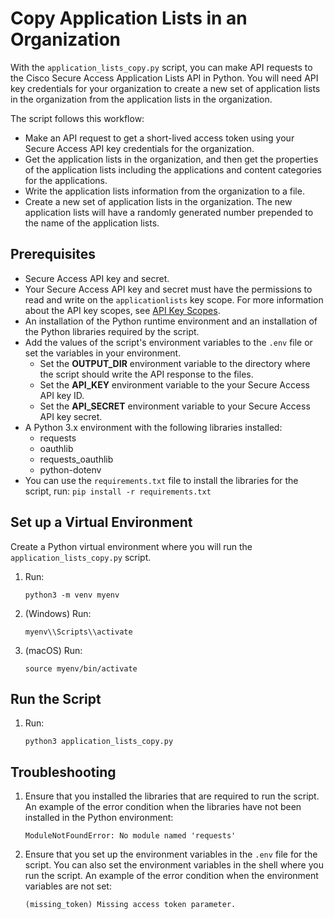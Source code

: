 # Copy Application Lists in an Organization

With the `application_lists_copy.py` script, you can make API requests to the Cisco Secure Access Application Lists API in Python. You will need API key credentials for your organization to create a new set of application lists in the organization from the application lists in the organization.

The script follows this workflow:

* Make an API request to get a short-lived access token using your Secure Access API key credentials for the organization.
* Get the application lists in the organization, and then get the properties of the application lists including the applications and content categories for the applications.
* Write the application lists information from the organization to a file.
* Create a new set of application lists in the organization. The new application lists will have a randomly generated number prepended to the name of the application lists.

## Prerequisites

* Secure Access API key and secret.
* Your Secure Access API key and secret must have the permissions to read and write on the `applicationlists` key scope. For more information about the API key scopes, see [API Key Scopes](https://developer.cisco.com/docs/cloud-security/secure-access-api-guides-oauth-2-0-scopes/).
* An installation of the Python runtime environment and an installation of the Python libraries required by the script.
* Add the values of the script's environment variables to the `.env` file or set the variables in your environment.
    * Set the **OUTPUT_DIR** environment variable to the directory where the script should write the API response to the files.
    * Set the **API_KEY** environment variable to the your Secure Access API key ID.
    * Set the **API_SECRET** environment variable to your Secure Access API key secret.
* A Python 3.x environment with the following libraries installed:
  * requests
  * oauthlib
  * requests_oauthlib
  * python-dotenv
* You can use the `requirements.txt` file to install the libraries for the script, run:
    `pip install -r requirements.txt`

## Set up a Virtual Environment

Create a Python virtual environment where you will run the `application_lists_copy.py` script.

1. Run:
    ```shell
    python3 -m venv myenv
    ```
1. (Windows) Run:
    ```shell
    myenv\\Scripts\\activate
    ```
1. (macOS) Run:
    ```shell
    source myenv/bin/activate
    ```

## Run the Script

1. Run:
    ```shell
    python3 application_lists_copy.py
    ```

## Troubleshooting

1. Ensure that you installed the libraries that are required to run the script.
   An example of the error condition when the libraries have not been installed in the Python environment:

   `ModuleNotFoundError: No module named 'requests'`
1. Ensure that you set up the environment variables in the `.env` file for the script. You can also set the environment variables in the shell where you run the script.
   An example of the error condition when the environment variables are not set:

   `(missing_token) Missing access token parameter.`
